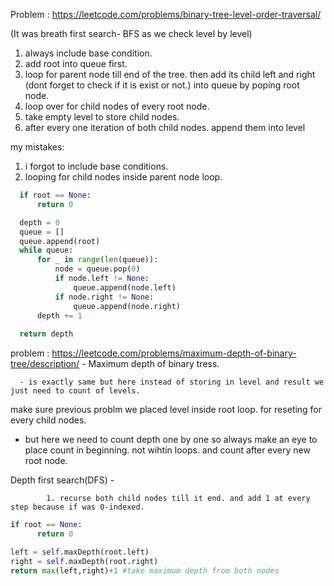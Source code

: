 Problem : https://leetcode.com/problems/binary-tree-level-order-traversal/

(It was breath first search- BFS as we check level by level)
1. always include base condition.
2. add root into queue first.
3. loop for parent node till end of the tree. then add its child left and right (dont forget to check if it is exist or not.) into queue by poping root node.
4. loop over for child nodes of every root node.
5. take empty level to store child nodes.
6. after every one iteration of both child nodes. append them into level



my mistakes:

1. i forgot to include base conditions.
2. looping for child nodes inside parent node loop.

```python
  if root == None:
      return 0

  depth = 0
  queue = []
  queue.append(root)
  while queue:
      for _ in range(len(queue)):
          node = queue.pop(0)
          if node.left != None:
              queue.append(node.left)
          if node.right != None:
              queue.append(node.right)
      depth += 1
  
  return depth


```
problem : https://leetcode.com/problems/maximum-depth-of-binary-tree/description/ - Maximum depth of binary tress.

      - is exactly same but here instead of storing in level and result we just need to count of levels. 

  make sure previous problm we placed level inside root loop. for reseting for every child nodes.

- but here we need to count depth one by one so always make an eye to place count in beginning. not wihtin loops. and count after every new root node.


Depth first search(DFS) -

            1. recurse both child nodes till it end. and add 1 at every step because if was 0-indexed.


```python
if root == None:
      return 0

left = self.maxDepth(root.left)  
right = self.maxDepth(root.right)
return max(left,right)+1 #take maximum depth from both nodes
